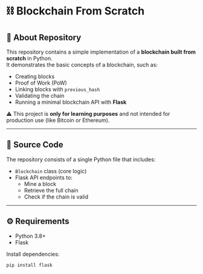 # ⛓️ Blockchain From Scratch

## 🔎 About Repository

This repository contains a simple implementation of a **blockchain built from scratch** in Python.  
It demonstrates the basic concepts of a blockchain, such as:

- Creating blocks
- Proof of Work (PoW)
- Linking blocks with `previous_hash`
- Validating the chain
- Running a minimal blockchain API with **Flask**

⚠️ This project is **only for learning purposes** and not intended for production use (like Bitcoin or Ethereum).

---

## 📂 Source Code

The repository consists of a single Python file that includes:

- `Blockchain` class (core logic)
- Flask API endpoints to:
  - Mine a block
  - Retrieve the full chain
  - Check if the chain is valid

---

## ⚙️ Requirements

- Python 3.8+
- Flask

Install dependencies:

```bash
pip install flask
```
